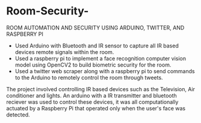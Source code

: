 # Room-Security-
ROOM AUTOMATION AND SECURITY USING ARDUINO, TWITTER, AND RASPBERRY PI
- Used Arduino with Bluetooth and IR sensor to capture all IR based devices remote signals within the room.
- Used a raspberry pi to implement a face recognition computer vision model using OpenCV2 to build biometric
security for the room.
- Used a twitter web scraper along with a raspberry pi to send commands to the Arduino to remotely control the
room through tweets.

The project involved controlling IR based devices such as the Television, Air conditioner and lights. An arduino with a IR transmitter and bluetooth reciever was used to control these devices, it was all computationally actuated by a Raspberry Pi that operated only when the user's face was detected.
